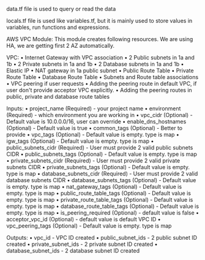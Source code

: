 data.tf file is used to query or read the data  

locals.tf file is used like variables.tf, but it is mainly used to store values in variables, run functions and expressions.

AWS VPC Module:
This module creates following resources. We are using HA, we are getting first 2 AZ automatically.

VPC:
•	Internet Gateway with VPC association
•	2 Public subnets in 1a and 1b
•	2 Private subnets in 1a and 1b
•	2 Database subnets in 1a and 1b
•	Elastic IP
•	NAT gateway in 1a public subnet
•	Public Route Table
•	Private Route Table
•	Database Route Table
•	Subnets and Route table associations
•	VPC peering if user requests
•	Adding the peering route in default VPC, if user don't provide acceptor VPC explicitly.
•	Adding the peering routes in public, private and database route tables

Inputs:
•	project_name (Required) - your project name
•	environment (Required) - which environment you are working in
•	vpc_cidr (Optional) - Default value is 10.0.0.0/16, user can override
•	enable_dns_hostnames (Optional) - Default value is true
•	common_tags (Optional) - Better to provide
•	vpc_tags (Optional) - Default value is empty. type is map
•	igw_tags (Optional) - Default value is empty. type is map
•	public_subnets_cidr (Required) - User must provide 2 valid public subnets CIDR
•	public_subnets_tags (Optional) - Default value is empty. type is map
•	private_subnets_cidr (Required) - User must provide 2 valid private subnets CIDR
•	private_subnets_tags (Optional) - Default value is empty. type is map
•	database_subnets_cidr (Required) - User must provide 2 valid database subnets CIDR
•	database_subnets_tags (Optional) - Default value is empty. type is map
•	nat_gateway_tags (Optional) - Default value is empty. type is map
•	public_route_table_tags (Optional) - Default value is empty. type is map
•	private_route_table_tags (Optional) - Default value is empty. type is map
•	database_route_table_tags (Optional) - Default value is empty. type is map
•	is_peering_required (Optional) - default value is false
•	acceptor_vpc_id (Optional) - default value is default VPC ID
•	vpc_peering_tags (Optional) - Default value is empty. type is map


Outputs:
•	vpc_id - VPC ID created
•	public_subnet_ids - 2 public subnet ID created
•	private_subnet_ids - 2 private subnet ID created
•	database_subnet_ids - 2 database subnet ID created
